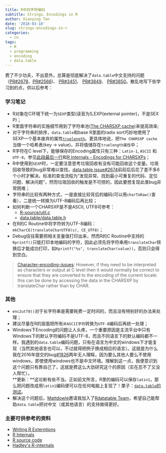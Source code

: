 ```yaml
---
title: R中的字符编码
subtitle: Strings、Encodings in R
author: Xianying Tan
date: '2018-03-18'
slug: strings-encodings-in-r
categories:
  - cn
tags:
  - R
  - programming
  - encoding
  - data.table
---
```


费了不少功夫，不出意外，总算是彻底解决了`data.table`中文支持的问题（[PR#2678](https://github.com/Rdatatable/data.table/pull/2678)、[PR#2566](https://github.com/Rdatatable/data.table/pull/2566))、 [PR#3451](https://github.com/Rdatatable/data.table/pull/3451)、 [PR#3849](https://github.com/Rdatatable/data.table/pull/3849)、 [PR#3850](https://github.com/Rdatatable/data.table/pull/3850)。散乱地写下些学习到的点，供以后参考：

### 学习笔记

- R对象在C环境下统一为`SEXP`类型(读音为S,EXP(external pointer)，不是SEX P)；
- R里面字符串的实施细节用到了字符串池([The CHARSXP cache](https://cran.r-project.org/doc/manuals/r-release/R-ints.html#The-CHARSXP-cache))来提高效率;
- 对于字符串的排序，`data.table`和base R里面的radix sort巧妙地使用了SEXP一个基本废弃的属性[`truelength`](https://cran.r-project.org/doc/manuals/r-release/R-ints.html#DOCF3)。更具体地说，把`The CHARSXP cache`当做一个哈希表(key -> value)，并将值储存在`truelength属性`中；
- R字符在C level下，能够保存的Encoding属性只有三种：`Latin-1`, `ASCII` 和 `UTF-8`，参见[此段最后一行](https://cran.r-project.org/doc/manuals/r-release/R-ints.html#Rest-of-header)和[R Internals - Encodings for CHARSXPs](https://cran.r-project.org/doc/manuals/r-release/R-ints.html#Encodings-for-CHARSXPs)；
- R中使用到`SEXP`时，一定要注意思考垃圾回收有没有可能回收这个变量。垃圾回收导致的bug非常难以查找，[data.table issue#2674](https://github.com/Rdatatable/data.table/issues/2674)前前后后花了差不多6个小时才解决。标准的查虫流程为“发现异常、找到最小可重复的代码、定位问题、解决问题”，然而垃圾回收的触发是不可控的，因此要想复现此类bug非常困难；
- 字符串的比较有两种方式，一是直接比较背后的编码(可以用`charToRaw()`查看），二是统一转换为UTF-8编码后再比较；
- 如何判断一个CHARSXP是不是ASCII, UTF8可参考：
    - [R-source/util.c](https://github.com/wch/r-source/blob/44d54d6f848468a7353d99cc9be0255105185975/src/main/util.c#L1834)
    - [data.table/data.table.h](https://github.com/Rdatatable/data.table/blob/bb3ba9a39be1ee8386b86909e045947898cb0935/src/data.table.h#L50)
- 在R的C Routine中将字符转为UTF-8编码：`mkCharCE(translateCharUTF8(s), CE_UTF8)`；
- Debug往往需要把相关变量值打印出来，然而R的C Routine中支持的`Rprintf()`只能打印本地编码的字符，因此必须先将字符串用`translateChar`转换后才能成功打印，如`Rprintf("%s", translateChar(value))`，否则只会得到空白。  

> [Character-encoding-issues](https://cran.r-project.org/doc/manuals/r-release/R-exts.html#Character-encoding-issues): However, if they need to be interpreted as characters or output at C level then it would normally be correct to ensure that they are converted to the encoding of the current locale: this can be done by accessing the data in the CHARSXP by translateChar rather than by CHAR. 


### 其他

- `enc2utf8()`对于长字符串是需要耗费一定时间的，而且没有特别好的办法来处理；
- 建议尽量在R的层面把所有`非ASCII字符`转换为`UTF-8`编码后再统一处理；
- Windows下Encoding的问题让人头疼，一个重要原因是主流平台中只有Windows下的默认字符编码不是UTF-8，而且不同语言下的默认编码都不一样。我遇到的`data.table`编码问题，只有在语言为中文的windows下才能复现（当然其他语言也可以，不过就得把例子换成相应的语言）。这就是为什么我在2016年提交的bug[#1826](https://github.com/Rdatatable/data.table/issues/1826)两年无人理睬，因为要么其他人要么不使用windows，即使使用windows也不是中文环境。理解到这一点，我便意识到这个问题只有靠自己了，这就是费这么大劲研究这个的原因（实在忍不了又没人帮忙）。  
    **更新：**这论断有些不当。正如前文所言，R里的编码可以保存`latin1`，那么把问题改成用`latin1`编码便可以在任何电脑上复现了！栗子：[`data.table`的测试](https://github.com/Rdatatable/data.table/pull/2678/commits/8e04d53496432f66c1f1655e1aa0ab1d8f01c70a)。
- 解决这个问题后，[Mattdowle](https://github.com/mattdowle)邀请我加入了[Rdatatable Team](https://github.com/Rdatatable)，希望自己能帮助`data.table`把对中文（或其他语言）的支持做得更好。


### 主要可供参考的资料

- [Writing R Externtions](https://cran.r-project.org/doc/manuals/r-release/R-ints.html)
- [R Internals](https://cran.r-project.org/doc/manuals/r-release/R-exts.html)
- [R source code](https://github.com/wch/r-source)
- [Hadley's R-internals](https://github.com/hadley/r-internals)
